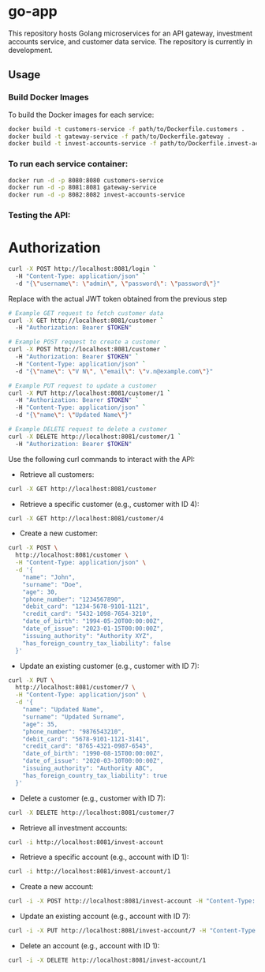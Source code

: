 # go-app

This repository hosts Golang microservices for an API gateway, investment accounts service, and customer data service. The repository is currently in development.

## Usage

### Build Docker Images

To build the Docker images for each service:

```bash
docker build -t customers-service -f path/to/Dockerfile.customers .
docker build -t gateway-service -f path/to/Dockerfile.gateway .
docker build -t invest-accounts-service -f path/to/Dockerfile.invest-accounts .
```

### To run each service container:

```bash
docker run -d -p 8080:8080 customers-service
docker run -d -p 8081:8081 gateway-service
docker run -d -p 8082:8082 invest-accounts-service
```

### Testing the API:

# Authorization

```bash
curl -X POST http://localhost:8081/login `
  -H "Content-Type: application/json" `
  -d "{\"username\": \"admin\", \"password\": \"password\"}"
```
Replace <token> with the actual JWT token obtained from the previous step

```bash
# Example GET request to fetch customer data
curl -X GET http://localhost:8081/customer `
  -H "Authorization: Bearer $TOKEN"

# Example POST request to create a customer
curl -X POST http://localhost:8081/customer `
  -H "Authorization: Bearer $TOKEN" `
  -H "Content-Type: application/json" `
  -d "{\"name\": \"V N\", \"email\": \"v.n@example.com\"}"

# Example PUT request to update a customer
curl -X PUT http://localhost:8081/customer/1 `
  -H "Authorization: Bearer $TOKEN" `
  -H "Content-Type: application/json" `
  -d "{\"name\": \"Updated Name\"}"

# Example DELETE request to delete a customer
curl -X DELETE http://localhost:8081/customer/1 `
  -H "Authorization: Bearer $TOKEN"
```

Use the following curl commands to interact with the API:

- Retrieve all customers:
```bash
curl -X GET http://localhost:8081/customer
```

- Retrieve a specific customer (e.g., customer with ID 4):
```bash
curl -X GET http://localhost:8081/customer/4
```

- Create a new customer:
```bash
curl -X POST \
  http://localhost:8081/customer \
  -H "Content-Type: application/json" \
  -d '{
    "name": "John",
    "surname": "Doe",
    "age": 30,
    "phone_number": "1234567890",
    "debit_card": "1234-5678-9101-1121",
    "credit_card": "5432-1098-7654-3210",
    "date_of_birth": "1994-05-20T00:00:00Z",
    "date_of_issue": "2023-01-15T00:00:00Z",
    "issuing_authority": "Authority XYZ",
    "has_foreign_country_tax_liability": false
  }'
```

- Update an existing customer (e.g., customer with ID 7):
```bash
curl -X PUT \
  http://localhost:8081/customer/7 \
  -H "Content-Type: application/json" \
  -d '{
    "name": "Updated Name",
    "surname": "Updated Surname",
    "age": 35,
    "phone_number": "9876543210",
    "debit_card": "5678-9101-1121-3141",
    "credit_card": "8765-4321-0987-6543",
    "date_of_birth": "1990-08-15T00:00:00Z",
    "date_of_issue": "2020-03-10T00:00:00Z",
    "issuing_authority": "Authority ABC",
    "has_foreign_country_tax_liability": true
  }'
```

- Delete a customer (e.g., customer with ID 7):
```bash
curl -X DELETE http://localhost:8081/customer/7
```

- Retrieve all investment accounts:
```bash
curl -i http://localhost:8081/invest-account
```

- Retrieve a specific account (e.g., account with ID 1):
```bash
curl -i http://localhost:8081/invest-account/1
```

- Create a new account:
```bash
curl -i -X POST http://localhost:8081/invest-account -H "Content-Type: application/json" -d "{\"owner_id\": \"1\", \"client_survey_number\": \"12345678\", \"share\": 100, \"invested_amount_of_money\": 5000.0, \"free_amount_of_money\": 2000.0}"
```

- Update an existing account (e.g., account with ID 7):
```bash
curl -i -X PUT http://localhost:8081/invest-account/7 -H "Content-Type: application/json" -d "{\"owner_id\": \"1\", \"client_survey_number\": \"87654321\", \"share\": 150, \"invested_amount_of_money\": 6000.0, \"free_amount_of_money\": 2500.0}"
```

- Delete an account (e.g., account with ID 1):
```bash
curl -i -X DELETE http://localhost:8081/invest-account/1
```
